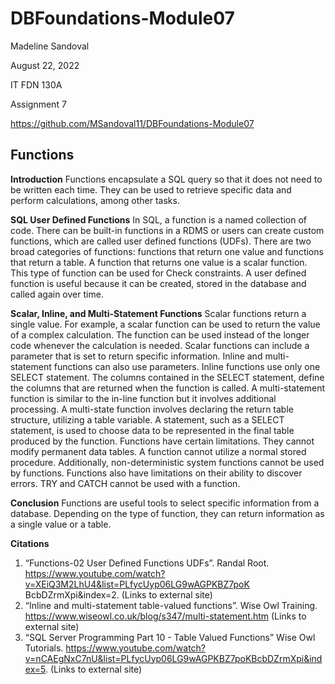 # DBFoundations-Module07

Madeline Sandoval

August 22, 2022

IT FDN 130A

Assignment 7

https://github.com/MSandoval11/DBFoundations-Module07

## **Functions**

**Introduction**
Functions encapsulate a SQL query so that it does not need to be written each time. They can be used to retrieve specific data and perform calculations, among other tasks.

**SQL User Defined Functions**
In SQL, a function is a named collection of code. There can be built-in functions in a RDMS or users can create custom functions, which are called user defined functions (UDFs). There are two broad categories of functions: functions that return one value and functions that return a table. A function that returns one value is a scalar function. This type of function can be used for Check constraints. A user defined function is useful because it can be created, stored in the database and called again over time.

**Scalar, Inline, and Multi-Statement Functions**
Scalar functions return a single value. For example, a scalar function can be used to return the value of a complex calculation. The function can be used instead of the longer code whenever the calculation is needed. Scalar functions can include a parameter that is set to return specific information. Inline and multi-statement functions can also use parameters. Inline functions use only one SELECT statement. The columns contained in the SELECT statement, define the columns that are returned when the function is called. A multi-statement function is similar to the in-line function but it involves additional processing. A multi-state function involves declaring the return table structure, utilizing a table variable. A statement, such as a SELECT statement, is used to choose data to be represented in the final table produced by the function. Functions have certain limitations. They cannot modify permanent data tables. A function cannot utilize a normal stored procedure. Additionally, non-deterministic system functions cannot  be used by functions. Functions also have limitations on their ability to discover errors. TRY and CATCH cannot be used with a function. 

**Conclusion**
Functions are useful tools to select specific information from a database. Depending on the type of function, they can return information as a single value or a table. 

**Citations**
1. “Functions-02 User Defined Functions UDFs”. Randal Root. https://www.youtube.com/watch?v=XEiQ3M2LhU4&list=PLfycUyp06LG9wAGPKBZ7poK
BcbDZrmXpi&index=2. (Links to external site)
2. “Inline and multi-statement table-valued functions”. Wise Owl Training. https://www.wiseowl.co.uk/blog/s347/multi-statement.htm (Links to external site)
3. “SQL Server Programming Part 10 - Table Valued Functions” Wise Owl Tutorials. https://www.youtube.com/watch?v=nCAEgNxC7nU&list=PLfycUyp06LG9wAGPKBZ7poKBcbDZrmXpi&index=5. (Links to external site)
